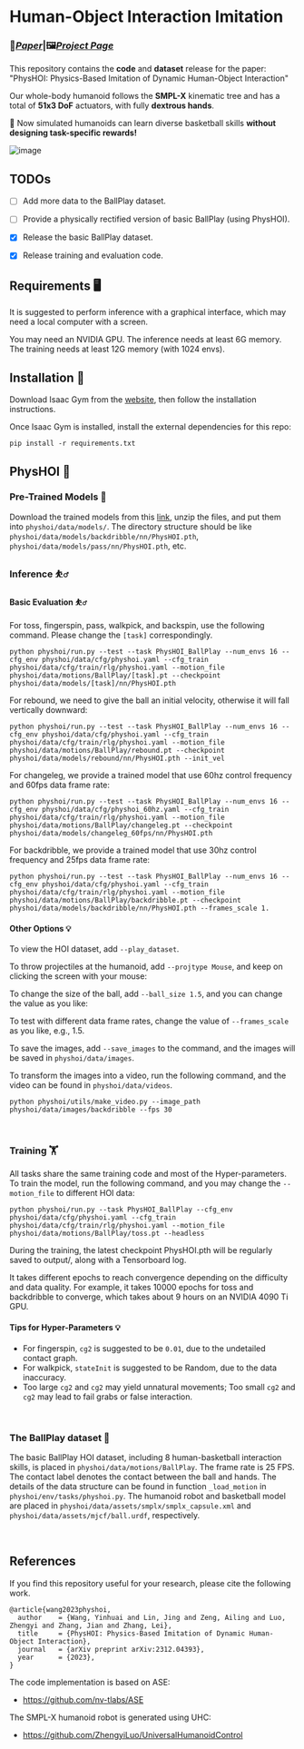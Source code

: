 # Human-Object Interaction Imitation

### 📖[*Paper*](https://arxiv.org/abs/2312.04393)|🖼️[*Project Page*](https://wyhuai.github.io/physhoi-page/)

This repository contains the **code** and **dataset** release for the paper: "PhysHOI: Physics-Based Imitation of Dynamic Human-Object Interaction"

Our whole-body humanoid follows the **SMPL-X** kinematic tree and has a total of **51x3 DoF** actuators, with fully **dextrous hands**.

🏀 Now simulated humanoids can learn diverse basketball skills **without designing task-specific rewards!**

![image](https://github.com/wyhuai/PhysHOI_dev/assets/95485229/6013e448-05ed-4a12-9164-aa5b34896598)


## TODOs

- [ ] Add more data to the BallPlay dataset.

- [ ] Provide a physically rectified version of basic BallPlay (using PhysHOI).

- [x] Release the basic BallPlay dataset.

- [x] Release training and evaluation code. 


## Requirements 🖥️

It is suggested to perform inference with a graphical interface, which may need a local computer with a screen.

You may need an NVIDIA GPU. The inference needs at least 6G memory. The training needs at least 12G memory (with 1024 envs).

## Installation 💽

Download Isaac Gym from the [website](https://developer.nvidia.com/isaac-gym), then
follow the installation instructions.

Once Isaac Gym is installed, install the external dependencies for this repo:

```
pip install -r requirements.txt
```


## PhysHOI 🎯

### Pre-Trained Models 📁
Download the trained models from this [link](https://drive.google.com/file/d/1jPnzd6PVVpiWNA1-MTVuUgIR_GOJMcLu/view?usp=sharing), unzip the files, and put them into `physhoi/data/models/`. The directory structure should be like `physhoi/data/models/backdribble/nn/PhysHOI.pth`, `physhoi/data/models/pass/nn/PhysHOI.pth`, etc.

### Inference ⛹️‍♂️

#### Basic Evaluation ⛹️‍♂️
For toss, fingerspin, pass, walkpick, and backspin, use the following command. Please change the `[task]` correspondingly.
```
python physhoi/run.py --test --task PhysHOI_BallPlay --num_envs 16 --cfg_env physhoi/data/cfg/physhoi.yaml --cfg_train physhoi/data/cfg/train/rlg/physhoi.yaml --motion_file physhoi/data/motions/BallPlay/[task].pt --checkpoint physhoi/data/models/[task]/nn/PhysHOI.pth
```
For rebound, we need to give the ball an initial velocity, otherwise it will fall vertically downward:
```
python physhoi/run.py --test --task PhysHOI_BallPlay --num_envs 16 --cfg_env physhoi/data/cfg/physhoi.yaml --cfg_train physhoi/data/cfg/train/rlg/physhoi.yaml --motion_file physhoi/data/motions/BallPlay/rebound.pt --checkpoint physhoi/data/models/rebound/nn/PhysHOI.pth --init_vel
```
For changeleg, we provide a trained model that use 60hz control frequency and 60fps data frame rate:
```
python physhoi/run.py --test --task PhysHOI_BallPlay --num_envs 16 --cfg_env physhoi/data/cfg/physhoi_60hz.yaml --cfg_train physhoi/data/cfg/train/rlg/physhoi.yaml --motion_file physhoi/data/motions/BallPlay/changeleg.pt --checkpoint physhoi/data/models/changeleg_60fps/nn/PhysHOI.pth
```
For backdribble, we provide a trained model that use 30hz control frequency and 25fps data frame rate:
```
python physhoi/run.py --test --task PhysHOI_BallPlay --num_envs 16 --cfg_env physhoi/data/cfg/physhoi.yaml --cfg_train physhoi/data/cfg/train/rlg/physhoi.yaml --motion_file physhoi/data/motions/BallPlay/backdribble.pt --checkpoint physhoi/data/models/backdribble/nn/PhysHOI.pth --frames_scale 1.
```

#### Other Options 💡
To view the HOI dataset, add `--play_dataset`.

To throw projectiles at the humanoid, add `--projtype Mouse`, and keep on clicking the screen with your mouse:

To change the size of the ball, add `--ball_size 1.5`, and you can change the value as you like:

To test with different data frame rates, change the value of `--frames_scale` as you like, e.g., 1.5.

To save the images, add `--save_images` to the command, and the images will be saved in `physhoi/data/images`.

To transform the images into a video, run the following command, and the video can be found in `physhoi/data/videos`.
```
python physhoi/utils/make_video.py --image_path physhoi/data/images/backdribble --fps 30
```

&nbsp;

### Training 🏋️

All tasks share the same training code and most of the Hyper-parameters. To train the model, run the following command, and you may change the `--motion_file` to different HOI data: 
```
python physhoi/run.py --task PhysHOI_BallPlay --cfg_env physhoi/data/cfg/physhoi.yaml --cfg_train physhoi/data/cfg/train/rlg/physhoi.yaml --motion_file physhoi/data/motions/BallPlay/toss.pt --headless
```
During the training, the latest checkpoint PhysHOI.pth will be regularly saved to output/, along with a Tensorboard log.

It takes different epochs to reach convergence depending on the difficulty and data quality. For example, it takes 10000 epochs for toss and backdribble to converge, which takes about 9 hours on an NVIDIA 4090 Ti GPU.

#### Tips for Hyper-Parameters 💡
- For fingerspin, `cg2` is suggested to be `0.01`, due to the undetailed contact graph.
- For walkpick, `stateInit` is suggested to be Random, due to the data inaccuracy.
- Too large `cg2` and `cg2` may yield unnatural movements; Too small `cg2` and `cg2` may lead to fail grabs or false interaction. 

&nbsp;

### The BallPlay dataset 🏀

The basic BallPlay HOI dataset, including 8 human-basketball interaction skills, is placed in `physhoi/data/motions/BallPlay`. The frame rate is 25 FPS. The contact label denotes the contact between the ball and hands. The details of the data structure can be found in function `_load_motion` in `physhoi/env/tasks/physhoi.py`. The humanoid robot and basketball model are placed in `physhoi/data/assets/smplx/smplx_capsule.xml` and `physhoi/data/assets/mjcf/ball.urdf`, respectively. 

&nbsp;

## References
If you find this repository useful for your research, please cite the following work.
```
@article{wang2023physhoi,
  author    = {Wang, Yinhuai and Lin, Jing and Zeng, Ailing and Luo, Zhengyi and Zhang, Jian and Zhang, Lei},
  title     = {PhysHOI: Physics-Based Imitation of Dynamic Human-Object Interaction},
  journal   = {arXiv preprint arXiv:2312.04393},
  year      = {2023},
}
```
The code implementation is based on ASE:
- https://github.com/nv-tlabs/ASE

The SMPL-X humanoid robot is generated using UHC:
- https://github.com/ZhengyiLuo/UniversalHumanoidControl
